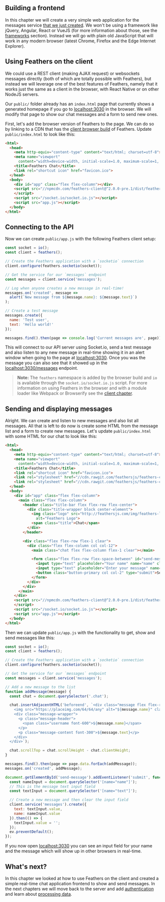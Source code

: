 ## Building a frontend

In this chapter we will create a very simple web application for the messages service [that we just created](./service.md). We won't be using a framework like jQuery, Angular, React or VueJS (for more information about those, see the [frameworks](../frameworks/readme.md) section). Instead we will go with plain old JavaScript that will work in any modern browser (latest Chrome, Firefox and the Edge Internet Explorer).

## Using Feathers on the client

We could use a REST client (making AJAX request) or websockets messages directly (both of which are totally possible with Feathers), but instead we will leverage one of the best features of Feathers, namely that it works just the same as a client in the browser, with React Native or on other NodeJS servers.

Our `public/` folder already has an `index.html` page that currently shows a generated homepage if you go to [localhost:3030](http://localhost:3030) in the browser. We will modify that page to show our chat messages and a form to send new ones.

First, let's add the browser version of Feathers to the page. We can do so by linking to a CDN that has the [client browser build](../../api/client.md) of Feathers. Update `public/index.html` to look like this:

```html
<html>
  <head>
    <meta http-equiv="content-type" content="text/html; charset=utf-8">
    <meta name="viewport"
      content="width=device-width, initial-scale=1.0, maximum-scale=1, user-scalable=0" />
    <title>Feathers Chat</title>
    <link rel="shortcut icon" href="favicon.ico">
  </head>
  <body>
    <div id="app" class="flex flex-column"></div>
    <script src="//npmcdn.com/feathers-client@^2.0.0-pre.1/dist/feathers.js">
    </script>
    <script src="/socket.io/socket.io.js"></script>
    <script src="app.js"></script>
  </body>
</html>
```

## Connecting to the API

Now we can create `public/app.js` with the following Feathers client setup:

```js
const socket = io();
const client = feathers();

// Create the Feathers application with a `socketio` connection
client.configure(feathers.socketio(socket));

// Get the service for our `messages` endpoint
const messages = client.service('messages');

// Log when anyone creates a new message in real-time!
messages.on('created', message =>
  alert(`New message from ${message.name}: ${message.text}`)
);

// Create a test message
messages.create({
  name: 'Test user',
  text: 'Hello world!'
});

messages.find().then(page => console.log('Current messages are', page));
```

This will connect to our API server using Socket.io, send a test message and also listen to any new message in real-time showing it in an alert window when going to the page at [localhost:3030](http://localhost:3030). Once you was the message you can also see that it showed up in the [localhost:3030/messages](http://localhost:3030/messages) endpoint.

> **Note:** The `feathers` namespace is added by the browser build and `io` is available through the `socket.io/socket.io.js` script. For more information on using Feathers in the browser and with a module loader like Webpack or Browserify see the [client chapter](../../api/client.md).

## Sending and displaying messages

Alright. We can create and listen to new messages and also list all messages. All that is left to do now is create some HTML from the message list and a form to create new messages. Let's update `public/index.html` with some HTML for our chat to look like this:

```html
<html>
  <head>
    <meta http-equiv="content-type" content="text/html; charset=utf-8">
    <meta name="viewport"
      content="width=device-width, initial-scale=1.0, maximum-scale=1, user-scalable=0" />
    <title>Feathers Chat</title>
    <link rel="shortcut icon" href="favicon.ico">
    <link rel="stylesheet" href="//cdn.rawgit.com/feathersjs/feathers-chat/v0.2.0/public/base.css">
    <link rel="stylesheet" href="//cdn.rawgit.com/feathersjs/feathers-chat/v0.2.0/public/chat.css">
  </head>
  <body>
    <div id="app" class="flex flex-column">
      <main class="flex flex-column">
        <header class="title-bar flex flex-row flex-center">
          <div class="title-wrapper block center-element">
            <img class="logo" src="http://feathersjs.com/img/feathers-logo-wide.png"
              alt="Feathers Logo">
            <span class="title">Chat</span>
          </div>
        </header>

        <div class="flex flex-row flex-1 clear">
          <div class="flex flex-column col col-12">
            <main class="chat flex flex-column flex-1 clear"></main>

            <form class="flex flex-row flex-space-between" id="send-message">
              <input type="text" placeholder="Your name" name="name" class="col col-3">
              <input type="text" placeholder="Enter your message" name="text" class="col col-7">
              <button class="button-primary col col-2" type="submit">Send</button>
            </form>
          </div>
        </div>
      </main>
    </div>
    <script src="//npmcdn.com/feathers-client@^2.0.0-pre.1/dist/feathers.js">
    </script>
    <script src="/socket.io/socket.io.js"></script>
    <script src="app.js"></script>
  </body>
</html>
```

Then we can update `public/app.js` with the functionality to get, show and send messages like this:

```js
const socket = io();
const client = feathers();

// Create the Feathers application with a `socketio` connection
client.configure(feathers.socketio(socket));

// Get the service for our `messages` endpoint
const messages = client.service('messages');

// Add a new message to the list
function addMessage(message) {
  const chat = document.querySelector('.chat');

  chat.insertAdjacentHTML('beforeend', `<div class="message flex flex-row">
    <img src="https://placeimg.com/64/64/any" alt="${message.name}" class="avatar">
    <div class="message-wrapper">
      <p class="message-header">
        <span class="username font-600">${message.name}</span>
      </p>
      <p class="message-content font-300">${message.text}</p>
    </div>
  </div>`);

  chat.scrollTop = chat.scrollHeight - chat.clientHeight;
}

messages.find().then(page => page.data.forEach(addMessage));
messages.on('created', addMessage);

document.getElementById('send-message').addEventListener('submit', function(ev) {
  const nameInput = document.querySelector('[name="name"]');
  // This is the message text input field
  const textInput = document.querySelector('[name="text"]');

  // Create a new message and then clear the input field
  client.service('messages').create({
    text: textInput.value,
    name: nameInput.value
  }).then(() => {
    textInput.value = '';
  });
  ev.preventDefault();
});
```

If you now open [localhost:3030](http://localhost:3030) you can see an input field for your name and the message which will show up in other browsers in real-time.

## What's next?

In this chapter we looked at how to use Feathers on the client and created a simple real-time chat application frontend to show and send messages. In the next chapters we will move back to the server and add [authentication](./authentication.md) and learn about [processing data](./processing.md).
